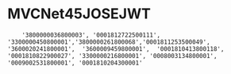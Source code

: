 # MVCNet45JOSEJWT

        '3800000036800003', '0001812722500111', '3300000450800001','3800000261800068','0001811253500049', '3600020241800001',  '3600009459800001',  '0001810413800118', '0001810822900027', '3300000216800001', '0008003134800001', '0009002531800001', '0001810204300001'
